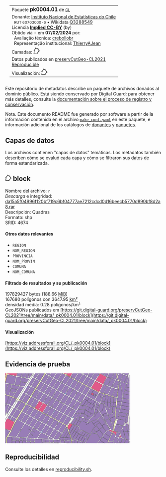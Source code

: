 <aside>
<table align="right" style="padding: 1em">
<tr><td>Paquete <big><b>pk0004.01</b></big> de <small><a target="_afacodes" title="Jurisdicción" href="https://afa.codes/CL">CL</a></small>
</td></tr>
<tr><td>
Donante: <a rel="external" target="_doador" href="https://www.ine.gob.cl/">Instituto Nacional de Estatísticas do Chile</a>
<br/>&nbsp; <small>RUT 60703000-6</small> • Wikidata <a rel="external" target="_doador" title="Enlace del descriptor Wikidata del donante" href="https://www.wikidata.org/wiki/Q3288549">Q3288549</a></small><br/>
Licencia <a rel="external" target="_doador" href="https://dl.digital-guard.org/0f53caf69606569e29f9160a65910d1755d45992969a3f2be4807a0ce4391b99.pdf"><b>Implied CC-BY</b></a> (by)<br/>
Obtido via <i>-</i> em <b>07/02/2024</b> por:
<br/>&nbsp; Avaliação técnica: <a rel="external" target="_gitPerson" title="Usuario de Git" href="https://github.com/crebollobr">crebollobr</a>
<br/>&nbsp; Representação institucional: <a rel="external" target="_gitPerson" title="Usuario de" href="https://github.com/ThierryAJean">ThierryAJean</a><br/>
</td></tr>
<tr><td>Camadas: <a title="block" href="#-block"><img src="https://raw.githubusercontent.com/digital-guard/preserv/main/docs/assets/layerIcon-block.png" alt="block" width="20"/></a> </td></tr>
<tr><td>Datos publicados en <a href="https://git.digital-guard.org/preservCutGeo-CL2021/tree/main/data/_pk0004.01">preservCutGeo-CL2021</a><br/><a href="#reproducibilidad">Reproducible</a></td></tr>
<tr><td>Visualización: <a title="block" href="https://viz.addressforall.org/CL/_pk0004.01/block"><img src="https://raw.githubusercontent.com/digital-guard/preserv/main/docs/assets/layerIcon-block.png" alt="block" width="20"/></a> </td></tr>
</table>
</aside>

<section>

Este repositorio de metadatos describe un paquete de archivos donados al dominio público. Está siendo conservado por Digital Guard: para obtener más detalles, consulte la [documentación sobre el proceso de registro y conservación](https://wiki.addressforall.org/doc/Documentação_Digital-guard).

Nota. Este documento README fue generado por software a partir de la información contenida en el archivo [`make_conf.yaml`](https://git.digital-guard.org/preserv-CL/blob/main/data/_pk0004.01/make_conf.yaml) en este paquete, e información adicional de los catálogos de [donantes](https://git.digital-guard.org/preserv-BR/blob/main/data/donor.csv) y [paquetes](https://git.digital-guard.org/preserv-BR/blob/main/data/donatedPack.csv).

# Capas de datos

Los archivos contienen "capas de datos" temáticas. Los metadatos también describen cómo se evaluó cada capa y cómo se filtraron sus datos de forma estandarizada.

## <img src="https://raw.githubusercontent.com/digital-guard/preserv/main/docs/assets/layerIcon-block.png" alt="block" width="20"/> block

Nombre del archivo: `r`<br/>*Descarga* e integridad: [da15a5f04996f120bf719c6bf04777ae7212cdcd0d16beecb5770d890bf8d2a8.rar](https://dl.digital-guard.org/da15a5f04996f120bf719c6bf04777ae7212cdcd0d16beecb5770d890bf8d2a8.rar)<br/>Descripción: Quadras<br/>Formato: shp<br/>SRID: 4674

#### Otros datos relevantes
* `REGION`
* `NOM_REGION`
* `PROVINCIA`
* `NOM_PROVIN`
* `COMUNA`
* `NOM_COMUNA`

#### Filtrado de resultados y su publicación
197829427 bytes (188.66 <abbr title="mebibyte">MiB</abbr>)<br/>167680 polígonos con 3647.95 <abbr title="quilômetros quadrados">km²</abbr><br/>densidad media: 0.28 polígonos/km²<br/>GeoJSONs publicados em [https://git.digital-guard.org/preservCutGeo-CL2021/tree/main/data/_pk0004.01/block](https://git.digital-guard.org/preservCutGeo-CL2021/tree/main/data/_pk0004.01/block)

#### Visualización
[https://viz.addressforall.org/CL/_pk0004.01/block](https://viz.addressforall.org/CL/_pk0004.01/block)

# Evidencia de prueba
<img src="qgis.png" width="400"/>

</section>
<section>

# Reproducibilidad

Consulte los detalles en [reproducibility.sh](https://git.digital-guard.org/preserv-CL/blob/main/data/_pk0004.01/reproducibility.sh).

</section>


